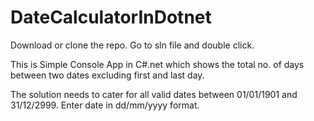 # DateCalculatorInDotnet

Download or clone the repo. Go to sln file and double click. 

This is Simple Console App in C#.net which shows the total no. of days between two dates excluding first and last day.

The solution needs to cater for all valid dates between 01/01/1901 and 31/12/2999. Enter date in dd/mm/yyyy format.
